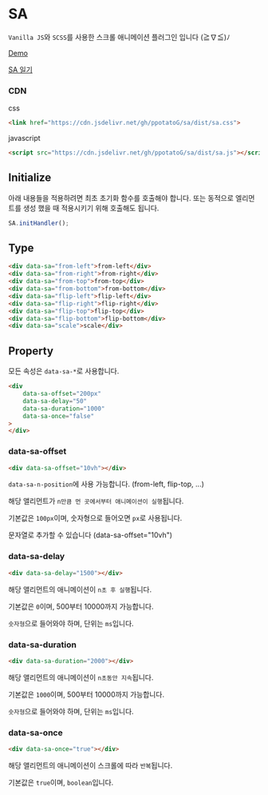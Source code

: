# SA

`Vanilla JS`와 `SCSS`를 사용한 스크롤 애니메이션 플러그인 입니다 (≧∇≦)ﾉ

[Demo](https://ppotatog.github.io/SA/demo/)

[SA 일기](https://blog.naver.com/thgus2270/222523584611)

### CDN

css
```html
<link href="https://cdn.jsdelivr.net/gh/ppotatoG/sa/dist/sa.css">
```

javascript
```html
<script src="https://cdn.jsdelivr.net/gh/ppotatoG/sa/dist/sa.js"></script>
```

## Initialize

아래 내용들을 적용하려면 최초 초기화 함수를 호출해야 합니다.
또는 동적으로 엘리먼트를 생성 했을 때 적용시키기 위해 호출해도 됩니다.
```js
SA.initHandler();
```

## Type
```html
<div data-sa="from-left">from-left</div>
<div data-sa="from-right">from-right</div>
<div data-sa="from-top">from-top</div>
<div data-sa="from-bottom">from-bottom</div>
<div data-sa="flip-left">flip-left</div>
<div data-sa="flip-right">flip-right</div>
<div data-sa="flip-top">flip-top</div>
<div data-sa="flip-bottom">flip-bottom</div>
<div data-sa="scale">scale</div>
```

## Property

모든 속성은 `data-sa-*`로 사용합니다.

```html
<div
    data-sa-offset="200px"
    data-sa-delay="50"
    data-sa-duration="1000"
    data-sa-once="false"
>
</div>
```

### data-sa-offset
```html
<div data-sa-offset="10vh"></div>
```
`data-sa-n-position`에 사용 가능합니다. (from-left, flip-top, ...)

해당 앨리먼트가 `n만큼 먼 곳에서부터 애니메이션이 실행`됩니다.

기본값은 `100px`이며, 숫자형으로 들어오면 `px`로 사용됩니다.

문자열로 추가할 수 있습니다 (data-sa-offset="10vh")

### data-sa-delay
```html
<div data-sa-delay="1500"></div>
```

해당 앨리먼트의 애니메이션이 `n초 후 실행`됩니다.

기본값은 `0`이며, 500부터 10000까지 가능합니다.

`숫자형`으로 들어와야 하며, 단위는 `ms`입니다.

### data-sa-duration
```html
<div data-sa-duration="2000"></div>
```
해당 앨리먼트의 애니메이션이 `n초동안 지속`됩니다.

기본값은 `1000`이며, 500부터 10000까지 가능합니다.

`숫자형`으로 들어와야 하며, 단위는 `ms`입니다.

### data-sa-once
```html
<div data-sa-once="true"></div>
```
해당 앨리먼트의 애니메이션이 스크롤에 따라 `반복`됩니다.

기본값은 `true`이며, `boolean`입니다.